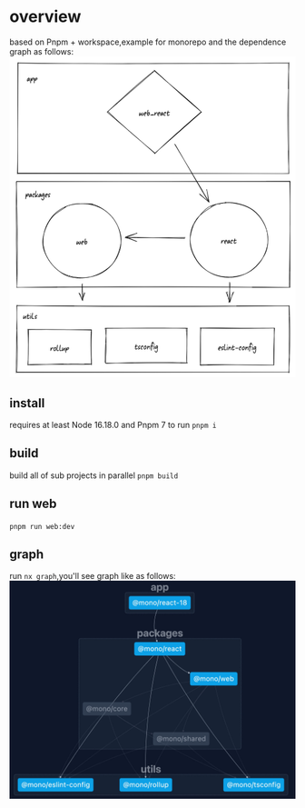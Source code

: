 # overview
based on Pnpm + workspace,example for monorepo and the dependence graph as follows:
![dependence-draw](./docs/dependence-draw.png)

## install
requires at least Node 16.18.0 and Pnpm 7 to run
`pnpm i`

## build
build all of sub projects in parallel
`pnpm build`

## run web
`pnpm run web:dev`

## graph
run `nx graph`,you'll see graph like as follows:
![dependence-draw](./docs/dependence-graph.jpg)


